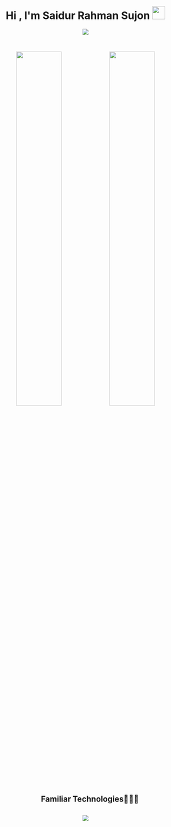 
<h1 align="center"><b>Hi , I'm Saidur Rahman Sujon </b><img src="https://media.giphy.com/media/hvRJCLFzcasrR4ia7z/giphy.gif" width="35"></h1>

<p align="center">
  <a href="https://github.com/DenverCoder1/readme-typing-svg"><img src="https://readme-typing-svg.herokuapp.com?font=Time+New+Roman&color=cyan&size=25&center=true&vCenter=true&width=600&height=100&lines=Welcome+to+my+profile;I'm+a+Full-Stack+Developer;AI/ML+Engineer;Data+Science+Enthusiast;Active+Learner/Researcher;Love+to+learn+new+stuffs"></a>
</p>

<br>

<p align="center">
  <img width="49.5%" src="https://github-readme-stats.vercel.app/api?username=SR-Sujon&show_icons=true&theme=dark&hide_border=true&icon_color=6aa84f" />
  <img width="49.5%" src="https://github-readme-streak-stats.herokuapp.com/?user=SR-Sujon&theme=dark&hide_border=true" />
  </a>
</p>

<br/>

<p>
</div> 
<!--h1 without bottom border-->
<div id="user-content-toc">
  <ul align="center">
    <summary><h2 style="display: inline-block">Familiar Technologies👨🏻‍💻</h2></summary>
  </ul>
</div>
<!--tech stack icons-->
<p align="center">
  <a href="https://skillicons.dev">
    <img src="https://skillicons.dev/icons?i=git,github,py,react,html,java,js,linux,md,mysql,nextjs,nodejs,redux,tailwind,mongodb,ts,vscode,aws,cpp,css,docker,postgres,express,figma,firebase,redis,postman,kubernetes&perline=14" />
  </a>
</p>

<br/>


<!--
**SR-Sujon/SR-Sujon** is a ✨ _special_ ✨ repository because its `README.md` (this file) appears on your GitHub profile.

Here are some ideas to get you started:

- 🔭 I’m currently working on ...
- 🌱 I’m currently learning ...
- 👯 I’m looking to collaborate on ...
- 🤔 I’m looking for help with ...
- 💬 Ask me about ...
- 📫 How to reach me: ...
- 😄 Pronouns: ...
- ⚡ Fun fact: ...
-->


